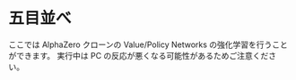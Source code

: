 # 五目並べ

ここでは AlphaZero クローンの Value/Policy Networks の強化学習を行うことができます。
実行中は PC の反応が悪くなる可能性があるためご注意ください。

<gomoku-training-pane />
